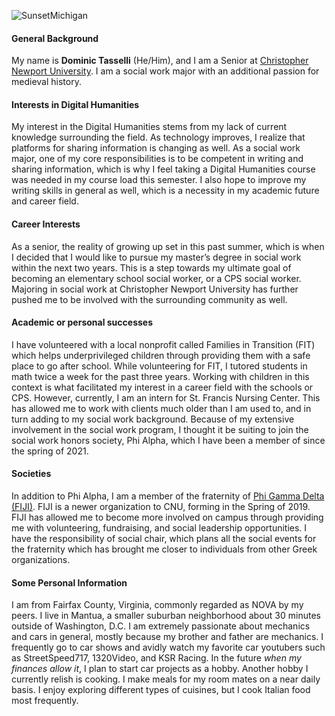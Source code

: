![SunsetMichigan](dtasselli246.github.io/Dominic-Tasselli-CNU/images/SunsetMichigan.jpg) 

#### General Background

My name is **Dominic Tasselli** (He/Him), and I am a Senior at [Christopher Newport University](https://cnu.edu). I am a social work major with an additional passion for medieval history.

#### Interests in Digital Humanities

My interest in the Digital Humanities stems from my lack of current knowledge surrounding the field. As technology improves, I realize that platforms for sharing information is changing as well. As a social work major, one of my core responsibilities is to be competent in writing and sharing information, which is why I feel taking a Digital Humanities course was needed in my course load this semester. I also hope to improve my writing skills in general as well, which is a necessity in my academic future and career field.

#### Career Interests

As a senior, the reality of growing up set in this past summer, which is when I decided that I would like to pursue my master’s degree in social work within the next two years. This is a step towards my ultimate goal of becoming an elementary school social worker, or a CPS social worker. Majoring in social work at Christopher Newport University has further pushed me to be involved with the surrounding community as well.

#### Academic or personal successes

I have volunteered with a local nonprofit called Families in Transition (FIT) which helps underprivileged children through providing them with a safe place to go after school. While volunteering for FIT, I tutored students in math twice a week for the past three years. Working with children in this context is what facilitated my interest in a career field with the schools or CPS. However, currently, I am an intern for St. Francis Nursing Center. This has allowed me to work with clients much older than I am used to, and in turn adding to my social work background. Because of my extensive involvement in the social work program, I thought it be suiting to join the social work honors society, Phi Alpha, which I have been a member of since the spring of 2021.

#### Societies

In addition to Phi Alpha, I am a member of the fraternity of [Phi Gamma Delta (FIJI)](https://www.phigam.org). FIJI is a newer organization to CNU, forming in the Spring of 2019. FIJI has allowed me to become more involved on campus through providing me with volunteering, fundraising, and social leadership opportunities. I have the responsibility of social chair, which plans all the social events for the fraternity which has brought me closer to individuals from other Greek organizations. 

#### Some Personal Information

I am from Fairfax County, Virginia, commonly regarded as NOVA by my peers. I live in Mantua, a smaller suburban neighborhood about 30 minutes outside of Washington, D.C. 
I am extremely passionate about mechanics and cars in general, mostly because my brother and father are mechanics. I frequently go to car shows and avidly watch my favorite car youtubers such as StreetSpeed717, 1320Video, and KSR Racing. In the future _when my finances allow it_, I plan to start car projects as a hobby. Another hobby I currently relish is cooking. I make meals for my room mates on a near daily basis. I enjoy exploring different types of cuisines, but I cook Italian food most frequently.


